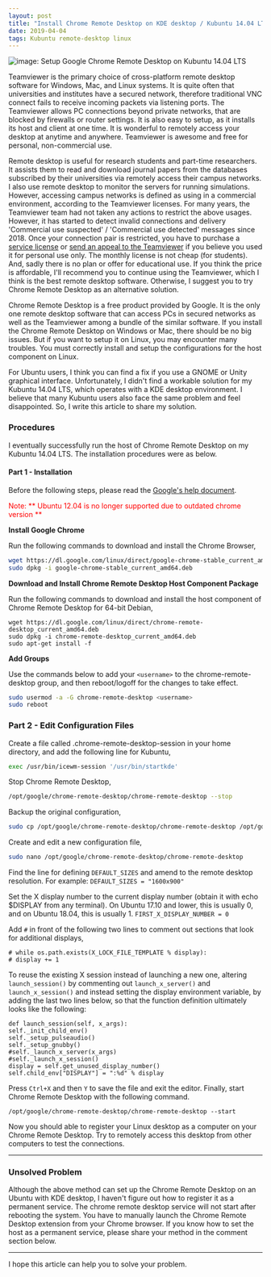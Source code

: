 ```yaml
---
layout: post
title: "Install Chrome Remote Desktop on KDE desktop / Kubuntu 14.04 LTS or higher"
date: 2019-04-04
tags: Kubuntu remote-desktop linux
---
```


![image: Setup Google Chrome Remote Desktop on Kubuntu 14.04 LTS](/images/Kubuntu_14.04_LTS)

Teamviewer is the primary choice of cross-platform remote desktop software for Windows, Mac, and Linux systems. It is quite often that universities and institutes have a secured network, therefore traditional VNC connect fails to receive incoming packets via listening ports. The Teamviewer allows PC connections beyond private networks, that are blocked by firewalls or router settings. It is also easy to setup, as it installs its host and client at one time. It is wonderful to remotely access your desktop at anytime and anywhere. Teamviewer is awesome and free for personal, non-commercial use.

Remote desktop is useful for research students and part-time researchers. It assists them to read and download journal papers from the databases subscribed by their universities via remotely access their campus networks. I also use remote desktop to monitor the servers for running simulations. However, accessing campus networks is defined as using in a commercial environment, according to the Teamviewer licenses. For many years, the Teamviewer team had not taken any actions to restrict the above usages. However, it has started to detect invalid connections and delivery 'Commercial use suspected' / 'Commercial use detected' messages since 2018. Once your connection pair is restricted, you have to purchase a [service license](http://bit.ly/2Ia9XIr) or [send an appeal to the Teamviewer](http://bit.ly/2WEkbtI) if you believe you used it for personal use only. The monthly license is not cheap (for students). And, sadly there is no plan or offer for educational use. If you think the price is affordable, I'll recommend you to continue using the Teamviewer, which I think is the best remote desktop software. Otherwise, I suggest you to try Chrome Remote Desktop as an alternative solution.

Chrome Remote Desktop is a free product provided by Google. It is the only one remote desktop software that can access PCs in secured networks as well as the Teamviewer among a bundle of the similar software. If you install the Chrome Remote Desktop on Windows or Mac, there should be no big issues. But if you want to setup it on Linux, you may encounter many troubles. You must correctly install and setup the configurations for the host component on Linux.

For Ubuntu users, I think you can find a fix if you use a GNOME or Unity graphical interface. Unfortunately, I didn't find a workable solution for my Kubuntu 14.04 LTS, which operates with a KDE desktop environment. I believe that many Kubuntu users also face the same problem and feel disappointed. So, I write this article to share my solution.

### **Procedures**

I eventually successfully run the host of Chrome Remote Desktop on my Kubuntu 14.04 LTS. The installation procedures were as below.

#### Part 1 - Installation

Before the following steps, please read the [Google's help document](https://support.google.com/chrome/answer/1649523).

<span style="color:red">Note: ** Ubuntu 12.04 is no longer supported due to outdated chrome version **</span>

**Install Google Chrome**

Run the following commands to download and install the Chrome Browser,

```bash
wget https://dl.google.com/linux/direct/google-chrome-stable_current_amd64.deb
sudo dpkg -i google-chrome-stable_current_amd64.deb
```

**Download and Install Chrome Remote Desktop Host Component Package**

Run the following commands to download and install the host component of Chrome Remote Desktop for 64-bit Debian,

```
wget https://dl.google.com/linux/direct/chrome-remote-desktop_current_amd64.deb
sudo dpkg -i chrome-remote-desktop_current_amd64.deb
sudo apt-get install -f
```

**Add Groups**

Use the commands below to add your `<username>` to the chrome-remote-desktop group, and then reboot/logoff for the changes to take effect.

```bash
sudo usermod -a -G chrome-remote-desktop <username>
sudo reboot
```

### Part 2 - Edit Configuration Files

Create a file called .chrome-remote-desktop-session in your home directory, and add the following line for Kubuntu,

```bash
exec /usr/bin/icewm-session '/usr/bin/startkde'
```

Stop Chrome Remote Desktop,

```bash
/opt/google/chrome-remote-desktop/chrome-remote-desktop --stop
```

Backup the original configuration,

```bash
sudo cp /opt/google/chrome-remote-desktop/chrome-remote-desktop /opt/google/chrome-remote-desktop/chrome-remote-desktop.orig
```

Create and edit a new configuration file,

```bash
sudo nano /opt/google/chrome-remote-desktop/chrome-remote-desktop
```

Find the line for defining `DEFAULT_SIZES` and amend to the remote desktop resolution. For example:
`DEFAULT_SIZES = "1600x900"`

Set the X display number to the current display number (obtain it with echo $DISPLAY from any terminal). On Ubuntu 17.10 and lower, this is usually 0, and on Ubuntu 18.04, this is usually 1.
`FIRST_X_DISPLAY_NUMBER = 0`

Add `#` in front of the following two lines to comment out sections that look for additional displays,

```
# while os.path.exists(X_LOCK_FILE_TEMPLATE % display):
# display += 1
```

To reuse the existing X session instead of launching a new one, altering `launch_session()` by commenting out `launch_x_server()` and `launch_x_session()` and instead setting the display environment variable, by adding the last two lines below, so that the function definition ultimately looks like the following:

```
def launch_session(self, x_args):
self._init_child_env()
self._setup_pulseaudio()
self._setup_gnubby()
#self._launch_x_server(x_args)
#self._launch_x_session()
display = self.get_unused_display_number()
self.child_env["DISPLAY"] = ":%d" % display
```

Press `Ctrl+X` and then `Y` to save the file and exit the editor. Finally, start Chrome Remote Desktop with the following command.

`/opt/google/chrome-remote-desktop/chrome-remote-desktop --start`

Now you should able to register your Linux desktop as a computer on your Chrome Remote Desktop. Try to remotely access this desktop from other computers to test the connections.


* * *

### Unsolved Problem

Although the above method can set up the Chrome Remote Desktop on an Ubuntu with KDE desktop, I haven't figure out how to register it as a permanent service. The chrome remote desktop service will not start after rebooting the system. You have to manually launch the Chrome Remote Desktop extension from your Chrome browser. If you know how to set the host as a permanent service, please share your method in the comment section below.

* * *

I hope this article can help you to solve your problem.